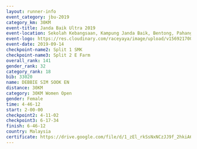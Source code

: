 ```yaml
---
layout: runner-info 
event_category: jbu-2019 
category_km: 30KM 
event-title: Janda Baik Ultra 2019  
event-location: Sekolah Kebangsaan, Kampung Janda Baik, Bentong, Pahang, Malaysia 
event-logo: https://res.cloudinary.com/raceyaya/image/upload/v1569217009/logo/janda-baik_vch1pc.jpg 
event-date: 2019-09-14 
checkpoint-name2: Split 1 SMK 
checkpoint-name3: Split 2 E Farm 
overall_rank: 141
gender_rank: 32
category_rank: 18
bib: 33020
name: DEBBIE SIM SOOK EN
distance: 30KM
category: 30KM Women Open
gender: Female
time: 4-46-12
start: 2-00-00
checkpoint2: 4-11-02
checkpoint3: 6-17-34
finish: 6-46-12
country: Malaysia
certificate: https://drive.google.com/file/d/1_zEl_rkSsNxNCzJJ9f_2hkiA6UJl8nMr/view?usp=sharing
---
```

